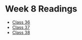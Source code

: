 # Week 8 Readings  

- [Class 36](Class401/class-readings/401c36.md)
- [Class 37](Class401/class-readings/401c37.md)
- [Class 38](Class401/class-readings/401c38.md)
